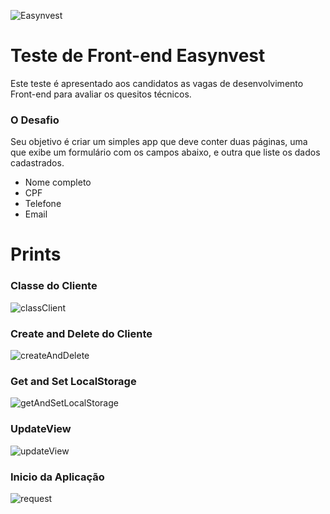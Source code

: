 ![Easynvest](https://user-images.githubusercontent.com/8808895/46966234-81191d00-d083-11e8-8da3-63d1f12e4365.png)

# Teste de Front-end Easynvest
Este teste é apresentado aos candidatos as vagas de desenvolvimento Front-end para avaliar os quesitos técnicos.
 
### O Desafio

Seu objetivo é criar um simples app que deve conter duas páginas, uma que exibe um formulário com os campos abaixo, e outra que liste os dados cadastrados.

* Nome completo
* CPF
* Telefone
* Email

# Prints

### Classe do Cliente
![classClient](https://guisantos.com.br/testes/images/classClient.png)

### Create and Delete do Cliente
![createAndDelete](https://guisantos.com.br/testes/images/createAndDelete.png)

### Get and Set LocalStorage
![getAndSetLocalStorage](https://guisantos.com.br/testes/images/getAndSet.png)

### UpdateView
![updateView](https://guisantos.com.br/testes/images/updateView.png)

### Inicio da Aplicação
![request](https://guisantos.com.br/testes/images/httpGet.png)
